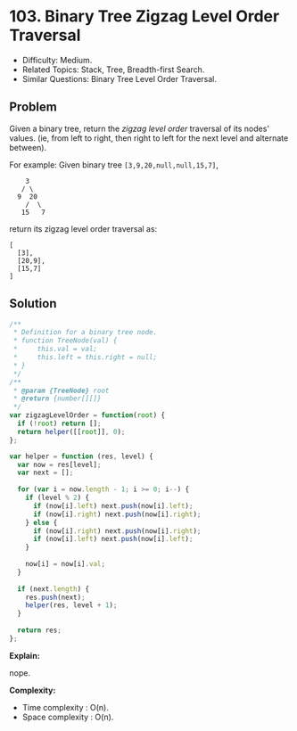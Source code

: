 # 103. Binary Tree Zigzag Level Order Traversal

- Difficulty: Medium.
- Related Topics: Stack, Tree, Breadth-first Search.
- Similar Questions: Binary Tree Level Order Traversal.

## Problem

Given a binary tree, return the *zigzag level order* traversal of its nodes' values. (ie, from left to right, then right to left for the next level and alternate between).

For example:
Given binary tree ```[3,9,20,null,null,15,7]```,
```
    3
   / \
  9  20
    /  \
   15   7
```

return its zigzag level order traversal as:
```
[
  [3],
  [20,9],
  [15,7]
]
```

## Solution

```javascript
/**
 * Definition for a binary tree node.
 * function TreeNode(val) {
 *     this.val = val;
 *     this.left = this.right = null;
 * }
 */
/**
 * @param {TreeNode} root
 * @return {number[][]}
 */
var zigzagLevelOrder = function(root) {
  if (!root) return [];
  return helper([[root]], 0);
};

var helper = function (res, level) {
  var now = res[level];
  var next = [];
  
  for (var i = now.length - 1; i >= 0; i--) {
    if (level % 2) {
      if (now[i].left) next.push(now[i].left);
      if (now[i].right) next.push(now[i].right);
    } else {
      if (now[i].right) next.push(now[i].right);
      if (now[i].left) next.push(now[i].left);
    }
    
    now[i] = now[i].val;
  }
  
  if (next.length) {
    res.push(next);
    helper(res, level + 1);
  }
  
  return res;
};
```

**Explain:**

nope.

**Complexity:**

* Time complexity : O(n).
* Space complexity : O(n).

